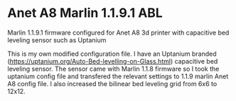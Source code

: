 # Anet A8 Marlin 1.1.9.1 ABL
 Marlin 1.1.9.1 firmware configured for Anet A8 3d printer with capacitive bed leveling sensor such as Uptanium
 
 This is my own modified configuration file.  I have an Uptanium branded (https://uptanium.org/Auto-Bed-levelling-on-Glass.html) 
 capacitive bed leveling sensor.  The sensor came with Marlin 1.1.8 firmware so I took the uptanium config file and transfered 
 the relevant settings to 1.1.9 marlin Anet A8 config file.  I also increased the bilinear bed leveling grid from 6x6 to 12x12.
